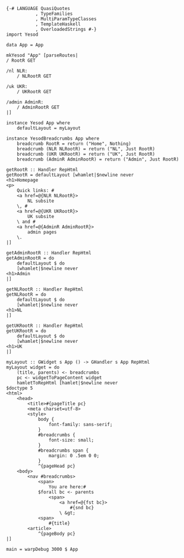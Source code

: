     {-# LANGUAGE QuasiQuotes
               , TypeFamilies
               , MultiParamTypeClasses
               , TemplateHaskell
               , OverloadedStrings #-}
    import Yesod
    
    data App = App
    
    mkYesod "App" [parseRoutes|
    / RootR GET
    
    /nl NLR:
        / NLRootR GET
    
    /uk UKR:
        / UKRootR GET
    
    /admin AdminR:
        / AdminRootR GET
    |]
    
    instance Yesod App where
        defaultLayout = myLayout
    
    instance YesodBreadcrumbs App where
        breadcrumb RootR = return ("Home", Nothing)
        breadcrumb (NLR NLRootR) = return ("NL", Just RootR)
        breadcrumb (UKR UKRootR) = return ("UK", Just RootR)
        breadcrumb (AdminR AdminRootR) = return ("Admin", Just RootR)
    
    getRootR :: Handler RepHtml
    getRootR = defaultLayout [whamlet|$newline never
    <h1>Homepage
    <p>
        Quick links: #
        <a href=@{NLR NLRootR}>
            NL subsite
        \, #
        <a href=@{UKR UKRootR}>
            UK subsite
        \ and #
        <a href=@{AdminR AdminRootR}>
            admin pages
        \.
    |]
    
    getAdminRootR :: Handler RepHtml
    getAdminRootR = do
        defaultLayout $ do
        [whamlet|$newline never
    <h1>Admin
    |]
    
    getNLRootR :: Handler RepHtml
    getNLRootR = do
        defaultLayout $ do
        [whamlet|$newline never
    <h1>NL
    |]
    
    getUKRootR :: Handler RepHtml
    getUKRootR = do
        defaultLayout $ do
        [whamlet|$newline never
    <h1>UK
    |]
    
    myLayout :: GWidget s App () -> GHandler s App RepHtml
    myLayout widget = do
        (title, parents) <- breadcrumbs
        pc <- widgetToPageContent widget
        hamletToRepHtml [hamlet|$newline never
    $doctype 5
    <html>
        <head>
            <title>#{pageTitle pc}
            <meta charset=utf-8>
            <style>
                body {
                    font-family: sans-serif;
                }
                #breadcrumbs {
                    font-size: small;
                }
                #breadcrumbs span {
                    margin: 0 .5em 0 0;
                }
                ^{pageHead pc}
        <body>
            <nav #breadcrumbs>
                <span>
                    You are here:#
                $forall bc <- parents
                    <span>
                        <a href=@{fst bc}>
                            #{snd bc}
                        \ &gt;
                <span>
                    #{title}
            <article>
                ^{pageBody pc}
    |]
    
    main = warpDebug 3000 $ App